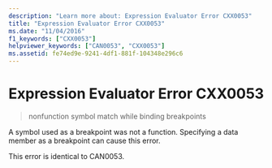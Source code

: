 ```yaml
---
description: "Learn more about: Expression Evaluator Error CXX0053"
title: "Expression Evaluator Error CXX0053"
ms.date: "11/04/2016"
f1_keywords: ["CXX0053"]
helpviewer_keywords: ["CAN0053", "CXX0053"]
ms.assetid: fe74ed9e-9241-4df1-881f-104348e296c6
---
```

# Expression Evaluator Error CXX0053

> nonfunction symbol match while binding breakpoints

A symbol used as a breakpoint was not a function. Specifying a data member as a breakpoint can cause this error.

This error is identical to CAN0053.
